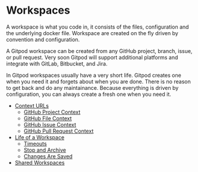 # Workspaces

A workspace is what you code in, it consists of the files, configuration and the underlying docker file. Workspace are created on the fly driven by
convention and configuration.

A Gitpod workspace can be created from any GitHub project, branch, issue, or pull request. Very
soon Gitpod will support additional platforms and integrate with GitLab, Bitbucket, and Jira.

In Gitpod workspaces usually have a very short life. Gitpod creates one when you need it and forgets about when you are done. There is no reason to get back and do any maintainance. Because everything is driven by configuration, you can always create a fresh one when you need it.

  * [Context URLs](31_Context_Urls.md)
    * [GitHub Project Context](31_Context_Urls.md#github-project-context)
    * [GitHub File Context](31_Context_Urls.md#github-file-context)
    * [GitHub Issue Context](31_Context_Urls.md#github-issue-context)
    * [GitHub Pull Request Context](31_Context_Urls.md#github-pull-request-context)
  * [Life of a Workspace](32_Life_of_Workspace.md)
    * [Timeouts](32_Life_of_Workspace.md#timeouts)
    * [Stop and Archive](32_Life_of_Workspace.md#stop-and-archive)
    * [Changes Are Saved](32_Life_of_Workspace.md#changes-are-saved)
  * [Shared Workspaces](33_Sharing_and_Collaboration.md)
